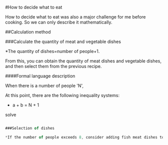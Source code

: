#How to decide what to eat

How to decide what to eat was also a major challenge for me before cooking. So we can only describe it mathematically.

##Calculation method

###Calculate the quantity of meat and vegetable dishes

*The quantity of dishes=number of people+1.

From this, you can obtain the quantity of meat dishes and vegetable dishes, and then select them from the previous recipe.

####Formal language description

When there is a number of people 'N',

At this point, there are the following inequality systems:

* a + b = N + 1

solve

```javascript

###Selection of dishes

*If the number of people exceeds 8, consider adding fish meat dishes to the meat dishes.